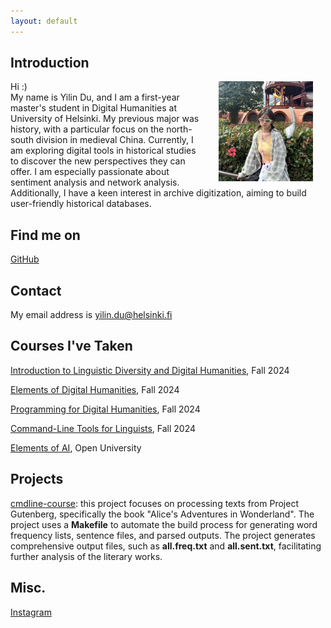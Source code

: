 ```yaml
---
layout: default
---
```


## Introduction

<img src="assets/images/rei_picture.jpg" alt="Photo" hspace="20" width="30%" align="right"/> Hi :)<br>My name is Yilin Du, and I am a first-year master's student in Digital Humanities at University of Helsinki. My previous major was history, with a particular focus on the north-south division in medieval China. Currently, I am exploring digital tools in historical studies to discover the new perspectives they can offer. I am especially passionate about sentiment analysis and network analysis. Additionally, I have a keen interest in archive digitization, aiming to build user-friendly historical databases.

## Find me on

[GitHub](https://github.com/yilinnDU)

## Contact

My email address is yilin.du@helsinki.fi

## Courses I've Taken

[Introduction to Linguistic Diversity and Digital Humanities](https://studies.helsinki.fi/courses/course-unit/otm-0cbf2f3d-6cbe-4689-8903-e68ddae3bffe?cpId=hy-lv-75), Fall 2024

[Elements of Digital Humanities](https://studies.helsinki.fi/courses/course-unit/otm-d340beec-c8a9-4df7-81ac-3674fcc6091d?cpId=hy-lv-75), Fall 2024

[Programming for Digital Humanities](https://studies.helsinki.fi/courses/course-unit/otm-76e485d6-7340-4bc1-97f4-9d4e1eb5e306?cpId=hy-lv-75), Fall 2024

[Command-Line Tools for Linguists](https://studies.helsinki.fi/courses/course-implementation/hy-opt-cur-2425-261401a1-c550-4436-91b9-7edf4a1a3b57/KIK-LG221), Fall 2024

[Elements of AI](https://studies.helsinki.fi/courses/course-implementation/otm-36050822-46c3-4a60-ab47-7f49eb40e513/TKT21018), Open University

## Projects

[cmdline-course](https://github.com/yilinnDU/cmdline-course): this project focuses on processing texts from Project Gutenberg, specifically the book "Alice's Adventures in Wonderland". The project uses a **Makefile** to automate the build process for generating word frequency lists, sentence files, and parsed outputs. The project generates comprehensive output files, such as **all.freq.txt** and **all.sent.txt**, facilitating further analysis of the literary works.

## Misc. 

[Instagram](https://www.instagram.com/ylinndu/) 
